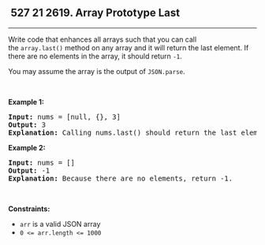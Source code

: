 <h2> 527 21
2619. Array Prototype Last</h2><hr><div><p>Write code that enhances all arrays such that you can call the&nbsp;<code>array.last()</code>&nbsp;method on any array and it will return the last element. If there are no elements in the array, it should return&nbsp;<code>-1</code>.</p>

<p>You may assume the array is the output of&nbsp;<code>JSON.parse</code>.</p>

<p>&nbsp;</p>
<p><strong class="example">Example 1:</strong></p>

<pre><strong>Input:</strong> nums = [null, {}, 3]
<strong>Output:</strong> 3
<strong>Explanation:</strong> Calling nums.last() should return the last element: 3.
</pre>

<p><strong class="example">Example 2:</strong></p>

<pre><strong>Input:</strong> nums = []
<strong>Output:</strong> -1
<strong>Explanation:</strong> Because there are no elements, return -1.
</pre>

<p>&nbsp;</p>
<p><strong>Constraints:</strong></p>

<ul>
	<li><code>arr</code> is a valid JSON array</li>
	<li><code>0 &lt;= arr.length &lt;= 1000</code></li>
</ul>
</div>
